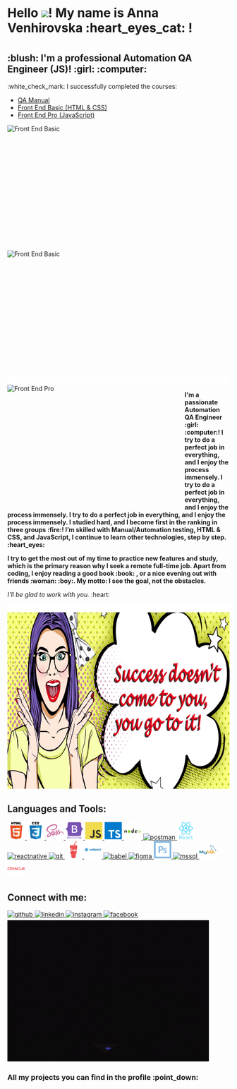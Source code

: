 <h1>Hello <img src="https://github.com/blackcater/blackcater/raw/main/images/Hi.gif" height="28"/>! My name is Anna Venhirovska :heart_eyes_cat: !<h1>
<h2> :blush: I'm a professional Automation QA Engineer (JS)! :girl: :computer:</h2>
<p>:white_check_mark: I successfully completed the courses:</p>

<ul>
<li><a href="https://certificate.ithillel.ua/view/98329577" target="_blank">QA Manual</a></li>
<li><a href="https://certificate.ithillel.ua/view/10482899" target="_blank">Front End Basic (HTML & CSS)</a></li>
<li><a href="https://certificate.ithillel.ua/view/73507248" target="_blank">Front End Pro (JavaScript)</a></li> 
</ul>

<img align="left" src="https://lms.ithillel.ua/uploads/certificates/98329577_en.png" alt="Front End Basic" width="402" height="284">
<img align="left" src="https://lms.ithillel.ua/uploads/certificates/10482899_en.png" alt="Front End Basic" width="402" height="284">
<img src="https://github.com/AnnaFine/AnnaFine/blob/main/white_bar.jpg" alt="White Bar">
<img align="left" src="https://lms.ithillel.ua/uploads/certificates/73507248_en.png" alt="Front End Pro" width="402" height="284">

<br />

<p> <strong>I'm a passionate Automation QA Engineer :girl: :computer:! I try to do a perfect job in everything, and I enjoy the process immensely. I try to do a perfect job in everything, and I enjoy the process immensely. I try to do a perfect job in everything, and I enjoy the process immensely. I studied hard, and I become first in the ranking in three groups :fire:! I’m skilled with Manual/Automation testing, HTML & CSS, and JavaScript, I continue to learn other technologies, step by step. :heart_eyes:</p>
<p>I try to get the most out of my time to practice new features and study, which is the primary reason why I seek a remote full-time job. Apart from coding, I enjoy reading a good book :book: , or a nice evening out with friends :woman: :boy:. My motto: I see the goal, not the obstacles.</strong></p>
<p> <i> I'll be glad to work with you.</i> :heart: </p>
<img align="left" src="https://github.com/AnnaFine/AnnaFine/blob/main/white_bar.jpg" alt="White Bar">

<img src="https://github.com/AnnaFine/AnnaFine/blob/main/quote.jpg?raw=true" alt="Quote" width="980" height="400">

<h2>Languages and Tools:</h2>
  
<p>  <a href="https://www.w3.org/html/" target="_blank" rel="noreferrer"> <img src="https://raw.githubusercontent.com/devicons/devicon/master/icons/html5/html5-original-wordmark.svg" alt="html5" width="40" height="40"/> </a> 
<a href="https://www.w3schools.com/css/" target="_blank" rel="noreferrer"> <img src="https://raw.githubusercontent.com/devicons/devicon/master/icons/css3/css3-original-wordmark.svg" alt="css3" width="40" height="40"/> </a> 
<a href="https://sass-lang.com" target="_blank" rel="noreferrer"> <img src="https://raw.githubusercontent.com/devicons/devicon/master/icons/sass/sass-original.svg" alt="sass" width="40" height="40"/> </a> 
<a href="https://getbootstrap.com" target="_blank" rel="noreferrer"> <img src="https://raw.githubusercontent.com/devicons/devicon/master/icons/bootstrap/bootstrap-plain-wordmark.svg" alt="bootstrap" width="40" height="40"/> </a> 
<a href="https://developer.mozilla.org/en-US/docs/Web/JavaScript" target="_blank" rel="noreferrer"> <img src="https://raw.githubusercontent.com/devicons/devicon/master/icons/javascript/javascript-original.svg" alt="javascript" width="40" height="40"/> </a>
<a href="https://www.typescriptlang.org/" target="_blank" rel="noreferrer"> <img src="https://raw.githubusercontent.com/devicons/devicon/master/icons/typescript/typescript-original.svg" alt="typescript" width="40" height="40"/> </a> 
<a href="https://nodejs.org" target="_blank" rel="noreferrer"> <img src="https://raw.githubusercontent.com/devicons/devicon/master/icons/nodejs/nodejs-original-wordmark.svg" alt="nodejs" width="40" height="40"/> </a> 
<a href="https://postman.com" target="_blank" rel="noreferrer"> <img src="https://www.vectorlogo.zone/logos/getpostman/getpostman-icon.svg" alt="postman" width="40" height="40"/> </a> 
<a href="https://reactjs.org/" target="_blank" rel="noreferrer"> <img src="https://raw.githubusercontent.com/devicons/devicon/master/icons/react/react-original-wordmark.svg" alt="react" width="40" height="40"/> </a> 
<a href="https://reactnative.dev/" target="_blank" rel="noreferrer"> <img src="https://reactnative.dev/img/header_logo.svg" alt="reactnative" width="40" height="40"/> </a> 
<a href="https://git-scm.com/" target="_blank" rel="noreferrer"> <img src="https://www.vectorlogo.zone/logos/git-scm/git-scm-icon.svg" alt="git" width="40" height="40"/> </a> 
<a href="https://gulpjs.com" target="_blank" rel="noreferrer"> <img src="https://raw.githubusercontent.com/devicons/devicon/master/icons/gulp/gulp-plain.svg" alt="gulp" width="40" height="40"/> </a>
<a href="https://webpack.js.org" target="_blank" rel="noreferrer"> <img src="https://raw.githubusercontent.com/devicons/devicon/d00d0969292a6569d45b06d3f350f463a0107b0d/icons/webpack/webpack-original-wordmark.svg" alt="webpack" width="40" height="40"/> </a>
<a href="https://babeljs.io/" target="_blank" rel="noreferrer"> <img src="https://www.vectorlogo.zone/logos/babeljs/babeljs-icon.svg" alt="babel" width="40" height="40"/> </a> 
<a href="https://www.figma.com/" target="_blank" rel="noreferrer"> <img src="https://www.vectorlogo.zone/logos/figma/figma-icon.svg" alt="figma" width="40" height="40"/> </a> 
<a href="https://www.photoshop.com/en" target="_blank" rel="noreferrer"> <img src="https://raw.githubusercontent.com/devicons/devicon/master/icons/photoshop/photoshop-line.svg" alt="photoshop" width="40" height="40"/> </a> 
<a href="https://www.microsoft.com/en-us/sql-server" target="_blank" rel="noreferrer"> <img src="https://www.svgrepo.com/show/303229/microsoft-sql-server-logo.svg" alt="mssql" width="40" height="40"/> </a> 
<a href="https://www.mysql.com/" target="_blank" rel="noreferrer"> <img src="https://raw.githubusercontent.com/devicons/devicon/master/icons/mysql/mysql-original-wordmark.svg" alt="mysql" width="40" height="40"/> </a> 
<a href="https://www.oracle.com/" target="_blank" rel="noreferrer"> <img src="https://raw.githubusercontent.com/devicons/devicon/master/icons/oracle/oracle-original.svg" alt="oracle" width="40" height="40"/> </a> </p>

<h2 align="left">Connect with me:</h2>

<a href="https://github.com/AnnaVenhirovska" target="_blank">
<img src=https://img.shields.io/badge/github-%2324292e.svg?&style=for-the-badge&logo=github&logoColor=white alt=github style="margin-bottom: 5px;" />
</a>
<a href="https://linkedin.com/in/anna-venhirovska/" target="_blank">
<img src=https://img.shields.io/badge/linkedin-%231E77B5.svg?&style=for-the-badge&logo=linkedin&logoColor=white alt=linkedin style="margin-bottom: 5px;" />
</a>
<a href="https://instagram.com/anutkaven" target="_blank">
<img src=https://img.shields.io/badge/instagram-%23000000.svg?&style=for-the-badge&logo=instagram&logoColor=white alt=instagram style="margin-bottom: 5px;" />
</a>   
<a href="https://www.facebook.com/anutke" target="_blank">
<img src=https://img.shields.io/badge/facebook-%232E87FB.svg?&style=for-the-badge&logo=facebook&logoColor=white alt=facebook style="margin-bottom: 5px;" />
</a>

<img alt="GIF" src="https://raw.githubusercontent.com/AnnaFine/AnnaFine/main/coding_girl.gif?raw=true" width="457" height="320" />

<h3 align="left">All my projects you can find in the profile :point_down:</h3>
